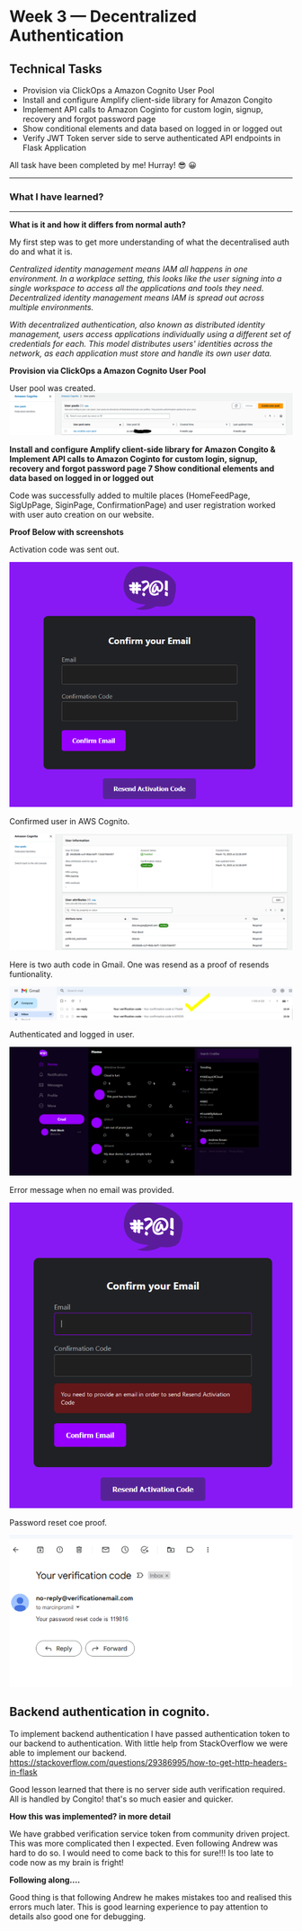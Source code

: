 # Week 3 — Decentralized Authentication

## Technical Tasks

* Provision via ClickOps a Amazon Cognito User Pool
* Install and configure Amplify client-side library for Amazon Congito
* Implement API calls to Amazon Coginto for custom login, signup, recovery and forgot password page
* Show conditional elements and data based on logged in or logged out
* Verify JWT Token server side to serve authenticated API endpoints in Flask Application

All task have been completed by me! Hurray! :sunglasses: :grinning:

---
### What I have learned?
---

**What is it and how it differs from normal auth?**

My first step was to get more understanding of what the decentralised auth do and what it is.

*Centralized identity management means IAM all happens in one environment. In a workplace setting, this looks like the user signing into a single workspace to access all the applications and tools they need. Decentralized identity management means IAM is spread out across multiple environments.*

*With decentralized authentication, also known as distributed identity management, users
access applications individually using a different set of credentials for each. This model
distributes users&#39; identities across the network, as each application must store and handle
its own user data.*

**Provision via ClickOps a Amazon Cognito User Pool**

User pool was created.
![User pool](https://github.com/bloch-code/aws-bootcamp-cruddur-2023/blob/main/_docs/assets/user_pool.PNG)

**Install and configure Amplify client-side library for Amazon Congito & Implement API calls to Amazon Coginto for custom login, signup, recovery and forgot password page 7 Show conditional elements and data based on logged in or logged out**

Code was successfully added to multile places (HomeFeedPage, SigUpPage, SiginPage, ConfirmationPage) and user registration worked with user auto creation on our website.

**Proof Below with screenshots**

Activation code was sent out.

![Activation code](https://github.com/bloch-code/aws-bootcamp-cruddur-2023/blob/main/_docs/assets/ativationcodesend.PNG)

Confirmed user in AWS Cognito.

![Confirmed users in AWS cognito](https://github.com/bloch-code/aws-bootcamp-cruddur-2023/blob/main/_docs/assets/confirmed_userincognito.PNG)

Here is two auth code in Gmail. One was resend as a proof of resends funtionality.

![Resend auth code](https://github.com/bloch-code/aws-bootcamp-cruddur-2023/blob/main/_docs/assets/gmail_resend_confirmation.PNG)

Authenticated and logged in user.

![Logged in Cruddur user](https://github.com/bloch-code/aws-bootcamp-cruddur-2023/blob/main/_docs/assets/logged_in_user.PNG)

Error message when no email was provided.

![Error msg for authentication code](https://github.com/bloch-code/aws-bootcamp-cruddur-2023/blob/main/_docs/assets/resend_code_error_msg.PNG)

Password reset coe proof.

![Password reset proof](https://github.com/bloch-code/aws-bootcamp-cruddur-2023/blob/main/_docs/assets/pasword_reset_code.PNG)



## Backend authentication in cognito.

To implement backend authentication I have passed authentication token to our backend to authentication. 
With little help from StackOverflow we were able to implement our backend. 
<br>
https://stackoverflow.com/questions/29386995/how-to-get-http-headers-in-flask  

Good lesson learned that there is no server side auth verification required. All is handled by Congito! that's so much easier and quicker.

**How this was implemented? in more detail** 

We have grabbed verification service token from community driven project. This was more complicated then I expected. Even following Andrew was hard to do so. I would need to come back to this for sure!!!
Is too late to code now as my brain is fright!

**Following along....**

Good thing is that following Andrew he makes mistakes too and realised this errors much later. This is good learning experience to pay attention to details also good one for debugging. 


